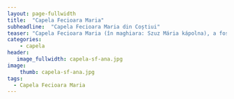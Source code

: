 ```yaml
---
layout: page-fullwidth
title:  "Capela Fecioara Maria"
subheadline:  "Capela Fecioara Maria din Coștiui"
teaser: "Capela Fecioara Maria (în maghiara: Szuz Mária kápolna), a fost construita în anul 1771"
categories:
    - capela
header:
   image_fullwidth: capela-sf-ana.jpg 	
image:
    thumb: capela-sf-ana.jpg 	
tags:
  - Capela Fecioara Maria
---
```



</div><!-- /.row -->
<div class="row">
    <div class="medium-15 columns t30">
    <img src="{{ site.urlimg }} 	capela-fecioara-maria-costiui.jpg" alt="">
    </div><!-- /.medium-8.columns -->


</div><!-- /.row -->
